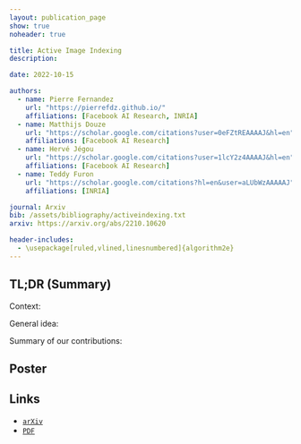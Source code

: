 ```yaml
---
layout: publication_page
show: true
noheader: true

title: Active Image Indexing
description: 

date: 2022-10-15

authors:
  - name: Pierre Fernandez
    url: "https://pierrefdz.github.io/"
    affiliations: [Facebook AI Research, INRIA]
  - name: Matthijs Douze
    url: "https://scholar.google.com/citations?user=0eFZtREAAAAJ&hl=en"
    affiliations: [Facebook AI Research]
  - name: Hervé Jégou
    url: "https://scholar.google.com/citations?user=1lcY2z4AAAAJ&hl=en"
    affiliations: [Facebook AI Research]
  - name: Teddy Furon
    url: "https://scholar.google.com/citations?hl=en&user=aLUbWzAAAAAJ"
    affiliations: [INRIA]

journal: Arxiv
bib: /assets/bibliography/activeindexing.txt
arxiv: https://arxiv.org/abs/2210.10620

header-includes:
  - \usepackage[ruled,vlined,linesnumbered]{algorithm2e}
---
```


## TL;DR (Summary)

Context:


General idea: 


Summary of our contributions:


## Poster


## Links

- [`arXiv`]({{page.arxiv}})
- [`PDF`]({{page.pdf}})
